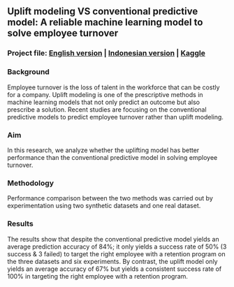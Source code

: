 ## Uplift modeling VS conventional predictive model: A reliable machine learning model to solve employee turnover

### Project file: [English version](eng_uplift_vs_turnover.ipynb) | [Indonesian version](id_uplift_vs_turnover.ipynb) | [Kaggle](https://www.kaggle.com/davinwijaya/why-you-should-start-using-uplift-modeling)

### Background
Employee turnover is the loss of talent in the workforce that can be costly for a company. Uplift modeling is one of the prescriptive methods in machine learning models that not only predict an outcome but also prescribe a solution. Recent studies are focusing on the conventional predictive models to predict employee turnover rather than uplift modeling.<br>

### Aim
In this research, we analyze whether the uplifting model has better performance than the conventional predictive model in solving employee turnover.<br>

### Methodology
Performance comparison between the two methods was carried out by experimentation using two synthetic datasets and one real dataset.<br>

### Results
The results show that despite the conventional predictive model yields an average prediction accuracy of 84%; it only yields a success rate of 50% (3 success & 3 failed) to target the right employee with a retention program on the three datasets and six experiments. By contrast, the uplift model only yields an average accuracy of 67% but yields a consistent success rate of 100% in targeting the right employee with a retention program.
